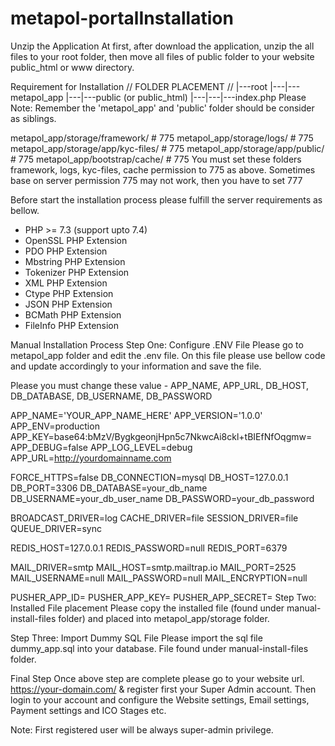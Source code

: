 # metapol-portalInstallation
Unzip the Application
At first, after download the application, unzip the all files to your root folder, then move all files of public folder to your website public_html or www directory.

Requirement for Installation
    // FOLDER PLACEMENT //
    |---root
    |---|---metapol_app
    |---|---public (or public_html)
    |---|---|---index.php
Please Note:
Remember the 'metapol_app' and 'public' folder should be consider as siblings.

metapol_app/storage/framework/        # 775
metapol_app/storage/logs/                  # 775
metapol_app/storage/app/kyc-files/    # 775
metapol_app/storage/app/public/       # 775
metapol_app/bootstrap/cache/           # 775
You must set these folders framework, logs, kyc-files, cache permission to 775 as above. Sometimes base on server permission 775 may not work, then you have to set 777

Before start the installation process please fulfill the server requirements as bellow.

- PHP >= 7.3 (support upto 7.4)
- OpenSSL PHP Extension
- PDO PHP Extension
- Mbstring PHP Extension
- Tokenizer PHP Extension
- XML PHP Extension
- Ctype PHP Extension
- JSON PHP Extension
- BCMath PHP Extension
- FileInfo PHP Extension

Manual Installation Process
Step One: Configure .ENV File
Please go to metapol_app folder and edit the .env file. On this file please use bellow code and update accordingly to your information and save the file.

Please you must change these value -
APP_NAME, APP_URL, DB_HOST, DB_DATABASE, DB_USERNAME, DB_PASSWORD

APP_NAME='YOUR_APP_NAME_HERE'
APP_VERSION='1.0.0'
APP_ENV=production
APP_KEY=base64:bMzV/BygkgeonjHpn5c7NkwcAi8ckl+tBIEfNfOqgmw=
APP_DEBUG=false
APP_LOG_LEVEL=debug
APP_URL=http://yourdomainname.com

FORCE_HTTPS=false
DB_CONNECTION=mysql
DB_HOST=127.0.0.1
DB_PORT=3306
DB_DATABASE=your_db_name
DB_USERNAME=your_db_user_name
DB_PASSWORD=your_db_password

BROADCAST_DRIVER=log
CACHE_DRIVER=file
SESSION_DRIVER=file
QUEUE_DRIVER=sync

REDIS_HOST=127.0.0.1
REDIS_PASSWORD=null
REDIS_PORT=6379

MAIL_DRIVER=smtp
MAIL_HOST=smtp.mailtrap.io
MAIL_PORT=2525
MAIL_USERNAME=null
MAIL_PASSWORD=null
MAIL_ENCRYPTION=null

PUSHER_APP_ID=
PUSHER_APP_KEY=
PUSHER_APP_SECRET=
Step Two: Installed File placement
Please copy the installed file (found under manual-install-files folder) and placed into metapol_app/storage folder.

Step Three: Import Dummy SQL File
Please import the sql file dummy_app.sql into your database.
File found under manual-install-files folder.

Final Step
Once above step are complete please go to your website url. https://your-domain.com/ & register first your Super Admin account. Then login to your account and configure the Website settings, Email settings, Payment settings and ICO Stages etc.

Note: First registered user will be always super-admin privilege.


